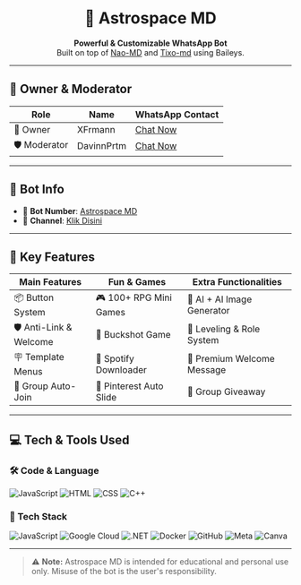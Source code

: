 <h1 align="center">🚀 Astrospace MD</h1>

<p align="center">
  <b>Powerful & Customizable WhatsApp Bot</b><br>
  Built on top of <a href="https://github.com/Nao-MD">Nao-MD</a> and <a href="https://github.com/Tiooxy/Tixo-md">Tixo-md</a> using Baileys.
</p>

---

## 👤 Owner & Moderator

| Role        | Name         | WhatsApp Contact                                   |
|-------------|--------------|----------------------------------------------------|
| 👑 Owner     | XFrmann       | [Chat Now](https://wa.me/19419318284)             |
| 🛡️ Moderator | DavinnPrtm    | [Chat Now](https://wa.me/639483849927)            |

---

## 🤖 Bot Info

- 🔗 **Bot Number**: [Astrospace MD](https://wa.me/62857059457516)  
- 💬 **Channel**: [Klik Disini](https://whatsapp.com/channel/0029VaVguZr5q08f0z5C8g1u)

---

## 🧰 Key Features

| Main Features                      | Fun & Games                     | Extra Functionalities         |
|-----------------------------------|----------------------------------|-------------------------------|
| 📦 Button System                  | 🎮 100+ RPG Mini Games          | 🤖 AI + AI Image Generator     |
| 🛡️ Anti-Link & Welcome           | 🎯 Buckshot Game                | 🧮 Leveling & Role System      |
| 🪧 Template Menus                 | 🎵 Spotify Downloader           | 🧩 Premium Welcome Message     |
| 🔗 Group Auto-Join                | 🌄 Pinterest Auto Slide         | 🎁 Group Giveaway              |

---

## 💻 Tech & Tools Used

### 🛠 Code & Language

![JavaScript](https://img.shields.io/badge/JavaScript-000000?style=flat-square&logo=javascript)
![HTML](https://img.shields.io/badge/HTML-E34F26?style=flat-square&logo=html5&logoColor=white)
![CSS](https://img.shields.io/badge/CSS-1572B6?style=flat-square&logo=css3)
![C++](https://img.shields.io/badge/C++-00599C?style=flat-square&logo=cplusplus)

### 🚀 Tech Stack

![JavaScript](https://img.shields.io/badge/-JavaScript-black?style=for-the-badge&logo=javascript)
![Google Cloud](https://img.shields.io/badge/-Google%20Cloud-4285F4?style=for-the-badge&logo=googlecloud&logoColor=white)
![.NET](https://img.shields.io/badge/-.NET-512BD4?style=for-the-badge&logo=dotnet&logoColor=white)
![Docker](https://img.shields.io/badge/-Docker-2496ED?style=for-the-badge&logo=docker&logoColor=white)
![GitHub](https://img.shields.io/badge/-GitHub-181717?style=for-the-badge&logo=github)
![Meta](https://img.shields.io/badge/-Meta-000000?style=for-the-badge&logo=meta)
![Canva](https://img.shields.io/badge/-Canva-00C4CC?style=for-the-badge&logo=canva)

---

> ⚠️ **Note:** Astrospace MD is intended for educational and personal use only. Misuse of the bot is the user's responsibility.

